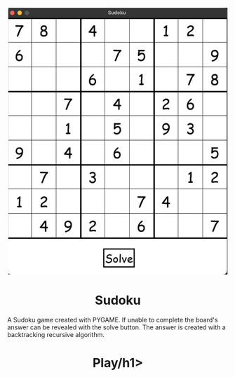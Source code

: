 <p align="center">
    <img alt="Sudoku" src="/SudokuBoard.png" width="500" />
</p>

<h1 align="center">Sudoku</h1>

A Sudoku game created with PYGAME. If unable to complete the board's answer can be revealed with the solve button. The answer is created with a backtracking recursive algorithm.

<h1 align="center">Play/h1>
